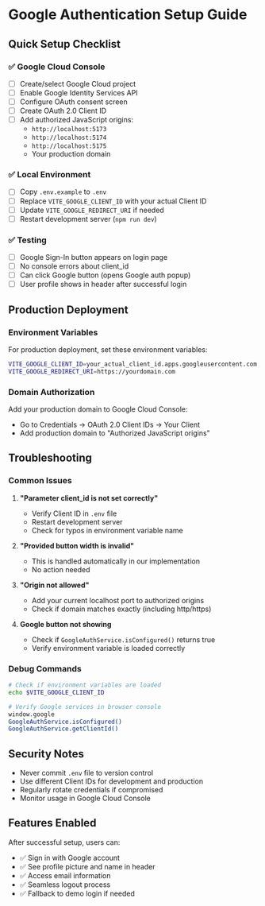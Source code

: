 # Google Authentication Setup Guide

## Quick Setup Checklist

### ✅ Google Cloud Console
- [ ] Create/select Google Cloud project
- [ ] Enable Google Identity Services API
- [ ] Configure OAuth consent screen
- [ ] Create OAuth 2.0 Client ID
- [ ] Add authorized JavaScript origins:
  - `http://localhost:5173`
  - `http://localhost:5174`
  - `http://localhost:5175`
  - Your production domain

### ✅ Local Environment
- [ ] Copy `.env.example` to `.env`
- [ ] Replace `VITE_GOOGLE_CLIENT_ID` with your actual Client ID
- [ ] Update `VITE_GOOGLE_REDIRECT_URI` if needed
- [ ] Restart development server (`npm run dev`)

### ✅ Testing
- [ ] Google Sign-In button appears on login page
- [ ] No console errors about client_id
- [ ] Can click Google button (opens Google auth popup)
- [ ] User profile shows in header after successful login

## Production Deployment

### Environment Variables
For production deployment, set these environment variables:

```bash
VITE_GOOGLE_CLIENT_ID=your_actual_client_id.apps.googleusercontent.com
VITE_GOOGLE_REDIRECT_URI=https://yourdomain.com
```

### Domain Authorization
Add your production domain to Google Cloud Console:
- Go to Credentials → OAuth 2.0 Client IDs → Your Client
- Add production domain to "Authorized JavaScript origins"

## Troubleshooting

### Common Issues

1. **"Parameter client_id is not set correctly"**
   - Verify Client ID in `.env` file
   - Restart development server
   - Check for typos in environment variable name

2. **"Provided button width is invalid"**
   - This is handled automatically in our implementation
   - No action needed

3. **"Origin not allowed"**
   - Add your current localhost port to authorized origins
   - Check if domain matches exactly (including http/https)

4. **Google button not showing**
   - Check if `GoogleAuthService.isConfigured()` returns true
   - Verify environment variable is loaded correctly

### Debug Commands

```bash
# Check if environment variables are loaded
echo $VITE_GOOGLE_CLIENT_ID

# Verify Google services in browser console
window.google
GoogleAuthService.isConfigured()
GoogleAuthService.getClientId()
```

## Security Notes

- Never commit `.env` file to version control
- Use different Client IDs for development and production
- Regularly rotate credentials if compromised
- Monitor usage in Google Cloud Console

## Features Enabled

After successful setup, users can:
- ✅ Sign in with Google account
- ✅ See profile picture and name in header
- ✅ Access email information
- ✅ Seamless logout process
- ✅ Fallback to demo login if needed